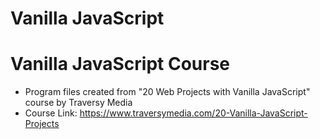 # Vanilla JavaScript

# Vanilla JavaScript Course
* Program files created from "20 Web Projects with Vanilla JavaScript" course by Traversy Media
* Course Link: https://www.traversymedia.com/20-Vanilla-JavaScript-Projects

